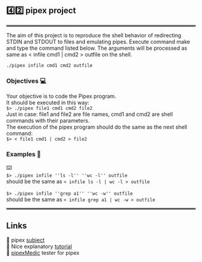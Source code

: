 ## :four::two: pipex project  
<hr style="border:2px solid gray"> </hr>  
The aim of this project is to reproduce the shell behavior of redirecting STDIN and STDOUT to files and emulating pipes.  
Execute command make and type the command listed below.  
The arguments will be processed as same as < infile cmd1 | cmd2 > outfile on the shell.  

```./pipex infile cmd1 cmd2 outfile ```  

### Objectives :computer:  
Your objective is to code the Pipex program.  
It should be executed in this way:  
```$> ./pipex file1 cmd1 cmd2 file2```<br/>
Just in case: file1 and file2 are file names, cmd1 and cmd2 are shell commands with their parameters.  
The execution of the pipex program should do the same as the next shell command:  
```$> < file1 cmd1 | cmd2 > file2```  
### Examples :book:  
:keyboard:  
```$> ./pipex infile ''ls -l'' ''wc -l'' outfile```  
should be the same as ```< infile ls -l | wc -l > outfile```<br/>  
```$> ./pipex infile ''grep a1'' ''wc -w'' outfile```  
should be the same as ```< infile grep a1 | wc -w > outfile```  

<hr style="border:2px solid gray"> </hr>  

## Links <br/>
:link: pipex [subject](/subject/pipex.en.subject.pdf)  
:link: Nice explanatory [tutorial](https://csnotes.medium.com/pipex-tutorial-42-project-4469f5dd5901)  
:link: [pipexMedic](https://github.com/gmarcha/pipexMedic) tester for pipex  
